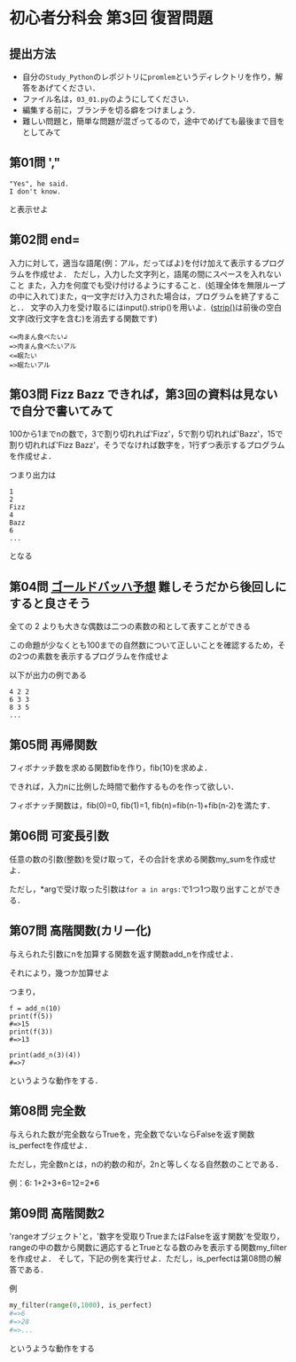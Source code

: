 # 初心者分科会 第3回 復習問題

## 提出方法
+ 自分の`Study_Python`のレポジトリに`promlem`というディレクトリを作り，解答をあげてください．
+ ファイル名は，`03_01.py`のようにしてください．
+ 編集する前に，ブランチを切る癖をつけましょう．
+ 難しい問題と，簡単な問題が混ざってるので，途中でめげても最後まで目をとしてみて

## 第01問 ',"
```
"Yes", he said.
I don't know.
```
と表示せよ


## 第02問 end=
入力に対して，適当な語尾(例：アル，だってばよ)を付け加えて表示するプログラムを作成せよ．
ただし，入力した文字列と，語尾の間にスペースを入れないこと
また，入力を何度でも受け付けるようにすること．(処理全体を無限ループの中に入れて)また，q一文字だけ入力された場合は，プログラムを終了すること．．
文字の入力を受け取るにはinput().strip()を用いよ．([strip()](https://docs.python.jp/3/library/stdtypes.html#str.strip)は前後の空白文字(改行文字を含む)を消去する関数です)
```
<=肉まん食べたい↲
=>肉まん食べたいアル
<=眠たい
=>眠たいアル
```

## 第03問 Fizz Bazz できれば，第3回の資料は見ないで自分で書いてみて
100から1までnの数で，3で割り切れれば'Fizz'，5で割り切れれば'Bazz'，15で割り切れれば'Fizz Bazz'，そうでなければ数字を，1行ずつ表示するプログラムを作成せよ．

つまり出力は
```
1
2
Fizz
4
Bazz
6
...
```
となる


## 第04問 [ゴールドバッハ予想](https://ja.wikipedia.org/wiki/ゴールドバッハの予想) 難しそうだから後回しにすると良さそう
全ての 2 よりも大きな偶数は二つの素数の和として表すことができる

この命題が少なくとも100までの自然数について正しいことを確認するため，その2つの素数を表示するプログラムを作成せよ

以下が出力の例である
```
4 2 2
6 3 3
8 3 5
...
```
## 第05問 再帰関数
フィボナッチ数を求める関数fibを作り，fib(10)を求めよ．

できれば，入力nに比例した時間で動作するものを作って欲しい．

フィボナッチ関数は，fib(0)=0, fib(1)=1, fib(n)=fib(n-1)+fib(n-2)を満たす．


## 第06問 可変長引数
任意の数の引数(整数)を受け取って，その合計を求める関数my_sumを作成せよ．

ただし，\*argで受け取った引数は`for a in args:`で1つ1つ取り出すことができる．


## 第07問 高階関数(カリー化)
与えられた引数にnを加算する関数を返す関数add_nを作成せよ．

それにより，幾つか加算せよ

つまり，
```python3
f = add_n(10)
print(f(5))
#=>15
print(f(3))
#=>13

print(add_n(3)(4))
#=>7
```
というような動作をする．

## 第08問 完全数
与えられた数が完全数ならTrueを，完全数でないならFalseを返す関数is_perfectを作成せよ．

ただし，完全数nとは，nの約数の和が，2nと等しくなる自然数のことである．

例：6: 1+2+3+6=12=2\*6


## 第09問 高階関数2
'rangeオブジェクト'と，'数字を受取りTrueまたはFalseを返す関数'を受取り，rangeの中の数から関数に適応するとTrueとなる数のみを表示する関数my_filterを作成せよ．
そして，下記の例を実行せよ．ただし，is_perfectは第08問の解答である．

例
```python
my_filter(range(0,1000), is_perfect)
#=>6
#=>28
#=>...
```
というような動作をする
